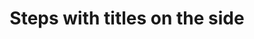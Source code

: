 ---
title: Steps with titles on the side
category: Application
paid: true
isActive: true
ltr: {"vue":{"vueCss":[],"vueTail":[]},"preview":"function App() {\n  const [steps, setStep] = React.useState({\n    stepsItems: [\"Profile\", \"Contact\", \"Identity\", \"Passport\"],\n    currentStep: 2\n  });\n  return /*#__PURE__*/React.createElement(\"div\", {\n    className: \"max-w-2xl mx-auto px-4 py-16 md:px-0\"\n  }, /*#__PURE__*/React.createElement(\"ul\", {\n    \"aria-label\": \"Steps\",\n    className: \"items-center text-gray-600 font-medium md:flex\"\n  }, steps.stepsItems.map((item, idx) => /*#__PURE__*/React.createElement(\"li\", {\n    \"aria-current\": steps.currentStep == idx + 1 ? \"step\" : false,\n    className: \"flex-1 last:flex-none flex gap-x-2 md:items-center\"\n  }, /*#__PURE__*/React.createElement(\"div\", {\n    className: \"flex items-center flex-col gap-x-2\"\n  }, /*#__PURE__*/React.createElement(\"div\", {\n    className: `w-8 h-8 rounded-full border-2 flex-none flex items-center justify-center ${steps.currentStep > idx + 1 ? \"bg-indigo-600 border-indigo-600\" : \"\" || steps.currentStep == idx + 1 ? \"border-indigo-600\" : \"\"}`\n  }, /*#__PURE__*/React.createElement(\"span\", {\n    className: ` ${steps.currentStep > idx + 1 ? \"hidden\" : \"\" || steps.currentStep == idx + 1 ? \"text-indigo-600\" : \"\"}`\n  }, idx + 1), steps.currentStep > idx + 1 ? /*#__PURE__*/React.createElement(\"svg\", {\n    xmlns: \"http://www.w3.org/2000/svg\",\n    fill: \"none\",\n    viewBox: \"0 0 24 24\",\n    strokeWidth: 1.5,\n    stroke: \"currentColor\",\n    className: \"w-5 h-5 text-white\"\n  }, /*#__PURE__*/React.createElement(\"path\", {\n    strokeLinecap: \"round\",\n    strokeLinejoin: \"round\",\n    d: \"M4.5 12.75l6 6 9-13.5\"\n  })) : \"\"), /*#__PURE__*/React.createElement(\"hr\", {\n    className: `h-12 border md:hidden ${idx + 1 == steps.stepsItems.length ? \"hidden\" : \"\" || steps.currentStep > idx + 1 ? \"border-indigo-600\" : \"\"}`\n  })), /*#__PURE__*/React.createElement(\"div\", {\n    className: \"h-8 flex items-center md:h-auto\"\n  }, /*#__PURE__*/React.createElement(\"h3\", {\n    className: `text-sm ${steps.currentStep == idx + 1 ? \"text-indigo-600\" : \"\"}`\n  }, item)), /*#__PURE__*/React.createElement(\"hr\", {\n    className: `hidden mr-2 w-full border md:block ${idx + 1 == steps.stepsItems.length ? \"hidden\" : \"\" || steps.currentStep > idx + 1 ? \"border-indigo-600\" : \"\"}`\n  })))));\n}","react":{"jsxTail":[{"code":"import { useState } from \"react\"\n\nexport default () => {\n\n    const [steps, setStep] = useState({\n        stepsItems: [\"Profile\", \"Contact\", \"Identity\", \"Passport\"],\n        currentStep: 2\n    })\n\n    return (\n        <div className=\"max-w-2xl mx-auto px-4 md:px-0\">\n            <ul aria-label=\"Steps\" className=\"items-center text-gray-600 font-medium md:flex\">\n                {steps.stepsItems.map((item, idx) => (\n                    <li aria-current={steps.currentStep == idx + 1 ? \"step\" : false} className=\"flex-1 last:flex-none flex gap-x-2 md:items-center\">\n                        <div className=\"flex items-center flex-col gap-x-2\">\n                            <div className={`w-8 h-8 rounded-full border-2 flex-none flex items-center justify-center ${steps.currentStep > idx + 1 ? \"bg-indigo-600 border-indigo-600\" : \"\" || steps.currentStep == idx + 1 ? \"border-indigo-600\" : \"\"}`}>\n                                <span className={` ${steps.currentStep > idx + 1 ? \"hidden\" : \"\" || steps.currentStep == idx + 1 ? \"text-indigo-600\" : \"\"}`}>\n                                    {idx + 1}\n                                </span>\n                                {\n                                    steps.currentStep > idx + 1 ? (\n                                        <svg xmlns=\"http://www.w3.org/2000/svg\" fill=\"none\" viewBox=\"0 0 24 24\" strokeWidth={1.5} stroke=\"currentColor\" className=\"w-5 h-5 text-white\">\n                                            <path strokeLinecap=\"round\" strokeLinejoin=\"round\" d=\"M4.5 12.75l6 6 9-13.5\" />\n                                        </svg>\n                                    ) : \"\"\n                                }\n                            </div>\n                            <hr className={`h-12 border md:hidden ${idx + 1 == steps.stepsItems.length ? \"hidden\" : \"\" || steps.currentStep > idx + 1 ? \"border-indigo-600\" : \"\"}`} />\n                        </div>\n                        <div className=\"h-8 flex items-center md:h-auto\">\n                            <h3 className={`text-sm ${steps.currentStep == idx + 1 ? \"text-indigo-600\" : \"\"}`}>\n                                {item}\n                            </h3>\n                        </div>\n                        <hr className={`hidden mr-2 w-full border md:block ${idx + 1 == steps.stepsItems.length ? \"hidden\" : \"\" || steps.currentStep > idx + 1 ? \"border-indigo-600\" : \"\"}`} />\n                    </li>\n                ))}\n            </ul>\n        </div>\n    )\n}","label":"App.jsx"}],"jsxCss":[]}}
rtl: {"react":{"jsxCss":[],"jsxTail":[{"code":"import { useState } from \"react\"\n\nexport default () => {\n\n    const [steps, setStep] = useState({\n        stepsItems: [\"الملف الشخصي\", \"الاتصال\", \"الهوية\", \"جواز السفر\"],\n        currentStep: 2\n    })\n\n    return (\n        <div className=\"max-w-2xl mx-auto px-4 md:px-0\">\n            <ul aria-label=\"Steps\" className=\"items-center text-gray-600 font-medium md:flex\">\n                {steps.stepsItems.map((item, idx) => (\n                    <li aria-current={steps.currentStep == idx + 1 ? \"step\" : false} className=\"flex-1 last:flex-none flex gap-x-2 md:items-center\">\n                        <div className=\"flex items-center flex-col gap-x-2\">\n                            <div className={`w-8 h-8 rounded-full border-2 flex-none flex items-center justify-center ${steps.currentStep > idx + 1 ? \"bg-indigo-600 border-indigo-600\" : \"\" || steps.currentStep == idx + 1 ? \"border-indigo-600\" : \"\"}`}>\n                                <span className={` ${steps.currentStep > idx + 1 ? \"hidden\" : \"\" || steps.currentStep == idx + 1 ? \"text-indigo-600\" : \"\"}`}>\n                                    {idx + 1}\n                                </span>\n                                {\n                                    steps.currentStep > idx + 1 ? (\n                                        <svg xmlns=\"http://www.w3.org/2000/svg\" fill=\"none\" viewBox=\"0 0 24 24\" strokeWidth={1.5} stroke=\"currentColor\" className=\"w-5 h-5 text-white\">\n                                            <path strokeLinecap=\"round\" strokeLinejoin=\"round\" d=\"M4.5 12.75l6 6 9-13.5\" />\n                                        </svg>\n                                    ) : \"\"\n                                }\n                            </div>\n                            <hr className={`h-12 border md:hidden ${idx + 1 == steps.stepsItems.length ? \"hidden\" : \"\" || steps.currentStep > idx + 1 ? \"border-indigo-600\" : \"\"}`} />\n                        </div>\n                        <div className=\"h-8 flex-none flex items-center md:h-auto\">\n                            <h3 className={`text-sm ${steps.currentStep == idx + 1 ? \"text-indigo-600\" : \"\"}`}>\n                                {item}\n                            </h3>\n                        </div>\n                        <hr className={`hidden mr-2 w-full border md:block ${idx + 1 == steps.stepsItems.length ? \"hidden\" : \"\" || steps.currentStep > idx + 1 ? \"border-indigo-600\" : \"\"}`} />\n                    </li>\n                ))}\n            </ul>\n        </div>\n    )\n}","label":"App.jsx"}]},"vue":{"vueCss":[],"vueTail":[]},"preview":"function App() {\n  const [steps, setStep] = React.useState({\n    stepsItems: [\"الملف الشخصي\", \"الاتصال\", \"الهوية\", \"جواز السفر\"],\n    currentStep: 2\n  });\n  return /*#__PURE__*/React.createElement(\"div\", {\n    className: \"max-w-2xl mx-auto px-4 py-16 md:px-0\"\n  }, /*#__PURE__*/React.createElement(\"ul\", {\n    \"aria-label\": \"Steps\",\n    className: \"items-center text-gray-600 font-medium md:flex\"\n  }, steps.stepsItems.map((item, idx) => /*#__PURE__*/React.createElement(\"li\", {\n    \"aria-current\": steps.currentStep == idx + 1 ? \"step\" : false,\n    className: \"flex-1 last:flex-none flex gap-x-2 md:items-center\"\n  }, /*#__PURE__*/React.createElement(\"div\", {\n    className: \"flex items-center flex-col gap-x-2\"\n  }, /*#__PURE__*/React.createElement(\"div\", {\n    className: `w-8 h-8 rounded-full border-2 flex-none flex items-center justify-center ${steps.currentStep > idx + 1 ? \"bg-indigo-600 border-indigo-600\" : \"\" || steps.currentStep == idx + 1 ? \"border-indigo-600\" : \"\"}`\n  }, /*#__PURE__*/React.createElement(\"span\", {\n    className: ` ${steps.currentStep > idx + 1 ? \"hidden\" : \"\" || steps.currentStep == idx + 1 ? \"text-indigo-600\" : \"\"}`\n  }, idx + 1), steps.currentStep > idx + 1 ? /*#__PURE__*/React.createElement(\"svg\", {\n    xmlns: \"http://www.w3.org/2000/svg\",\n    fill: \"none\",\n    viewBox: \"0 0 24 24\",\n    strokeWidth: 1.5,\n    stroke: \"currentColor\",\n    className: \"w-5 h-5 text-white\"\n  }, /*#__PURE__*/React.createElement(\"path\", {\n    strokeLinecap: \"round\",\n    strokeLinejoin: \"round\",\n    d: \"M4.5 12.75l6 6 9-13.5\"\n  })) : \"\"), /*#__PURE__*/React.createElement(\"hr\", {\n    className: `h-12 border md:hidden ${idx + 1 == steps.stepsItems.length ? \"hidden\" : \"\" || steps.currentStep > idx + 1 ? \"border-indigo-600\" : \"\"}`\n  })), /*#__PURE__*/React.createElement(\"div\", {\n    className: \"h-8 flex-none flex items-center md:h-auto\"\n  }, /*#__PURE__*/React.createElement(\"h3\", {\n    className: `text-sm ${steps.currentStep == idx + 1 ? \"text-indigo-600\" : \"\"}`\n  }, item)), /*#__PURE__*/React.createElement(\"hr\", {\n    className: `hidden mr-2 w-full border md:block ${idx + 1 == steps.stepsItems.length ? \"hidden\" : \"\" || steps.currentStep > idx + 1 ? \"border-indigo-600\" : \"\"}`\n  })))));\n}"}
slug: /steps
id: 32dd28f0-d4b9-43d0-82b4-79a787b6535e
created_at: 1669574036716
---